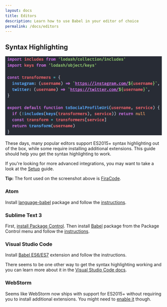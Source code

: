 ```yaml
---
layout: docs
title: Editors
description: Learn how to use Babel in your editor of choice
permalink: /docs/editors
---
```


## Syntax Highlighting

![Syntax Highlighting](/images/syntax-highlighting.png)

These days, many popular editors support ES2015+ syntax highlighting
out of the box, while some require installing additional extensions.
This guide should help you get the syntax highlighting to work.

If you're looking for more advanced integrations, you may want to
take a look at the [Setup](/docs/setup) guide.

**Tip:** The font used on the screenshot above is [FiraCode](https://github.com/tonsky/FiraCode).

### Atom

Install [language-babel](https://atom.io/packages/language-babel) package
and follow the [instructions](https://github.com/gandm/language-babel#installation).

### Sublime Text 3

First, [install Package Control](https://packagecontrol.io/installation).
Then install [Babel](https://packagecontrol.io/packages/Babel) package
from the Package Control menu and follow
the [instructions](https://github.com/babel/babel-sublime#installation).

### Visual Studio Code

Install [Babel ES6/ES7](https://marketplace.visualstudio.com/items?itemName=dzannotti.vscode-babel-coloring)
extension and follow the instructions.

There seems to be one other way to get the syntax highlighting working and you can learn
more about it in the [Visual Studio Code docs](https://code.visualstudio.com/Docs/languages/javascript#_writing-jsconfigjson).

### WebStorm

Seems like WebStorm now ships with support for ES2015+ without requiring you
to install additional extensions. You might need to
[enable it](https://blog.jetbrains.com/webstorm/2015/05/ecmascript-6-in-webstorm-transpiling/) though.
